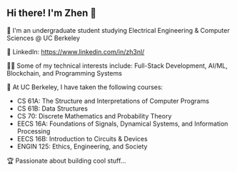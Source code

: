 ## Hi there! I'm Zhen 👋

<!--
**zh3nl/zh3nl** is a ✨ _special_ ✨ repository because its `README.md` (this file) appears on your GitHub profile.

Here are some ideas to get you started:

- 🔭 I’m currently working on ...
- 🌱 I’m currently learning ...
- 👯 I’m looking to collaborate on ...
- 🤔 I’m looking for help with ...
- 💬 Ask me about ...
- 📫 How to reach me: ...
- 😄 Pronouns: ...
- ⚡ Fun fact: ...
-->
🐻 I'm an undergraduate student studying Electrical Engineering & Computer Sciences @ UC Berkeley 

🔗 LinkedIn: https://www.linkedin.com/in/zh3nl/

🧑‍🔬 Some of my technical interests include: Full-Stack Development, AI/ML, Blockchain, and Programming Systems

📓 At UC Berkeley, I have taken the following courses:
* CS 61A: The Structure and Interpretations of Computer Programs
* CS 61B: Data Structures
* CS 70: Discrete Mathematics and Probability Theory
* EECS 16A: Foundations of Signals, Dynamical Systems, and Information Processing
* EECS 16B: Introduction to Circuits & Devices
* ENGIN 125: Ethics, Engineering, and Society

🏆 Passionate about building cool stuff...


